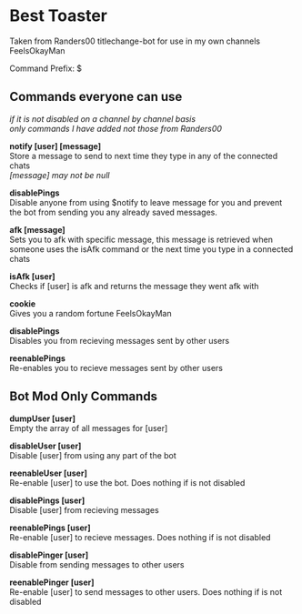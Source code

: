 # Best Toaster

Taken from Randers00 titlechange-bot for use in my own channels FeelsOkayMan

Command Prefix: $

## Commands everyone can use

*if it is not disabled on a channel by channel basis*<br/>
*only commands I have added not those from Randers00*<br/>

**notify [user] [message]**<br/>
  	Store a message to send to <user> next time they type in any of the connected chats<br/>
   	*[message] may not be null*
	

**disablePings**<br/>
	Disable anyone from using $notify to leave message for you and prevent
	the bot from sending you any already saved messages.


**afk [message]**<br/>
	Sets you to afk with specific message, this message is retrieved when someone uses the isAfk command
	or the next time you type in a connected chats
	
	
**isAfk [user]**<br/>
	Checks if [user] is afk and returns the message they went afk with
	
	
**cookie**<br/>
	Gives you a random fortune FeelsOkayMan
	
	
**disablePings**<br/>
	Disables you from recieving messages sent by other users
	
**reenablePings**<br/>
	Re-enables you to recieve messages sent by other users
	
	

## Bot Mod Only Commands

	
**dumpUser [user]**<br/>
	Empty the array of all messages for [user]
	
	
**disableUser [user]**<br/>
	Disable [user] from using any part of the bot
	
	
**reenableUser [user]**<br/>
	Re-enable [user] to use the bot. Does nothing if <user> is not disabled
	
	
**disablePings [user]**<br/>
	Disable [user] from recieving messages
	
	
**reenablePings [user]**<br/>
	Re-enable [user] to recieve messages. Does nothing if <user> is not disabled
	
	
**disablePinger [user]**<br/>
	Disable <user> from sending messages to other users
	
	
**reenablePinger [user]**<br/>
	Re-enable [user] to send messages to other users. Does nothing if <user> is not disabled
	
